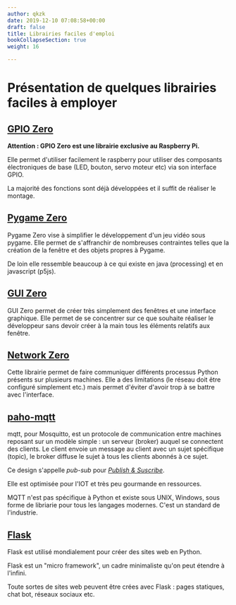 ```yaml
---
author: qkzk
date: 2019-12-10 07:08:58+00:00
draft: false
title: Librairies faciles d'emploi
bookCollapseSection: true
weight: 16

---
```


# Présentation de quelques librairies faciles à employer

## [GPIO Zero](gpio_zero)

**Attention : GPIO Zero est une librairie exclusive au Raspberry Pi.**

Elle permet d'utiliser facilement le raspberry pour utiliser des composants
électroniques de base (LED, bouton, servo moteur etc) via son interface GPIO.

La majorité des fonctions sont déjà développées et il suffit de réaliser
le montage.

## [Pygame Zero](pygame_zero)

Pygame Zero vise à simplifier le développement d'un jeu vidéo sous pygame.
Elle permet de s'affranchir de nombreuses contraintes telles que la création
de la fenêtre et des objets propres à Pygame.

De loin elle ressemble beaucoup à ce qui existe en java (processing)
et en javascript (p5js).

## [GUI Zero](gui_zero)

GUI Zero permet de créer très simplement des fenêtres et une interface
graphique. Elle permet de se concentrer sur ce que souhaite réaliser le
développeur sans devoir créer à la main tous les éléments relatifs aux
fenêtre.

## [Network Zero](network_zero)

Cette librairie permet de faire communiquer différents processus Python
présents sur plusieurs machines. Elle a des limitations (le réseau doit
être configuré simplement etc.) mais permet d'éviter d'avoir trop à se
battre avec l'interface.

## [paho-mqtt](mqtt)

mqtt, pour Mosquitto, est un protocole de communication entre machines reposant
sur un modèle simple : un serveur (broker) auquel se connectent des clients.
Le client envoie un message au client avec un sujet spécifique (topic), le
broker diffuse le sujet à tous les clients abonnés à ce sujet.

Ce design s'appelle _pub-sub_ pour [_Publish & Suscribe_](https://fr.wikipedia.org/wiki/Publish-subscribe).

Elle est optimisée pour l'IOT et très peu gourmande en ressources.

MQTT n'est pas spécifique à Python et existe sous UNIX, Windows, sous forme
de libriarie pour tous les langages modernes. C'est un standard de l'industrie.


## [Flask](flask)

Flask est utilisé
mondialement pour créer des sites web en Python.

Flask est un "micro framework", un cadre minimaliste qu'on peut étendre à l'infini.

Toute sortes de sites web peuvent être crées avec Flask : pages statiques, chat bot, réseaux sociaux etc.
